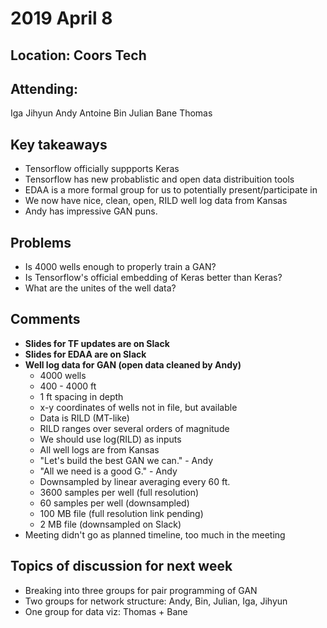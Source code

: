 # 2019 April 8  
## Location: Coors Tech 

**Attending**:  
--------------
Iga Jihyun Andy Antoine Bin Julian Bane Thomas 

**Key takeaways**  
-----------------  
* Tensorflow officially suppports Keras  
* Tensorflow has new probablistic and open data distribuition tools  
* EDAA is a more formal group for us to potentially present/participate in  
* We now have nice, clean, open, RILD well log data from Kansas  
* Andy has impressive GAN puns.

**Problems**  
------------------------  
* Is 4000 wells enough to properly train a GAN?  
* Is Tensorflow's official embedding of Keras better than Keras?  
* What are the unites of the well data?  

**Comments**  
----------------------------  
* **Slides for TF updates are on Slack**
* **Slides for EDAA are on Slack**  
* **Well log data for GAN (open data cleaned by Andy)**
	* 4000 wells  
	* 400 - 4000 ft 
	* 1 ft spacing in depth 
	* x-y coordinates of wells not in file, but available  
	* Data is RILD (MT-like)   
	* RILD ranges over several orders of magnitude  
	* We should use log(RILD) as inputs  
	* All well logs are from Kansas  
	* "Let's build the best GAN we can." - Andy  
	* "All we need is a good G." - Andy  
	* Downsampled by linear averaging every 60 ft.  
	* 3600 samples per well (full resolution)  
	* 60 samples per well (downsampled)  
	* 100 MB file (full resolution link pending) 
	* 2 MB file (downsampled on Slack)  
* Meeting didn't go as planned timeline, too much in the meeting  

**Topics of discussion for next week**      
----------------------------------    
* Breaking into three groups for pair programming of GAN   
* Two groups for network structure: Andy, Bin, Julian, Iga, Jihyun    
* One group for data viz: Thomas + Bane   

 
